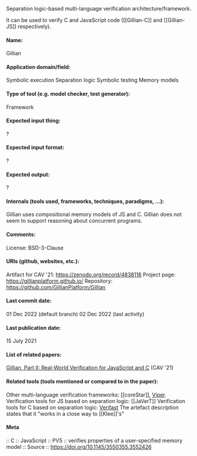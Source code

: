 Separation logic-based multi-language verification architecture/framework.

It can be used to verify C and JavaScript code ([[Gillian-C]] and [[Gillian-JS]] respectively).

#### Name:
Gillian

#### Application domain/field:
Symbolic execution
Separation logic
Symbolic testing
Memory models

#### Type of tool (e.g. model checker, test generator):
Framework

#### Expected input thing:
?

#### Expected input format:
?

#### Expected output:
?

#### Internals (tools used, frameworks, techniques, paradigms, ...):
Gillian uses compositional memory models of JS and C.
Gillian does not seem to support reasoning about concurrent programs.

#### Comments:
License: BSD-3-Clause

#### URIs (github, websites, etc.):
Artifact for CAV '21: https://zenodo.org/record/4838116
Project page: https://gillianplatform.github.io/
Repository: https://github.com/GillianPlatform/Gillian

#### Last commit date:
01 Dec 2022 (default branch)
02 Dec 2022 (last activity)

#### Last publication date:
15 July 2021

#### List of related papers:
[Gillian, Part II: Real-World Verification for JavaScript and C](https://doi.org/10.1007/978-3-030-81688-9_38) (CAV '21)

#### Related tools (tools mentioned or compared to in the paper):
Other multi-language verification frameworks: [[coreStar]], [Viper](Frameworks/Viper.md).
Verification tools for JS based on separation logic: [[JaVerT]]
Verification tools for C based on separation logic: [Verifast](Verifast.md)
The artefact description states that it "works in a close way to [[Klee]]'s"

#### Meta
:: C
:: JavaScript
:: PV5 :: verifies properties of a user-specified memory model
:: Source :: https://doi.org/10.1145/3550355.3552426
